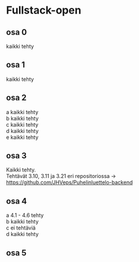 # Fullstack-open

## osa 0

kaikki tehty

## osa 1

kaikki tehty

## osa 2

a kaikki tehty</br>
b kaikki tehty</br>
c kaikki tehty</br>
d kaikki tehty</br>
e kaikki tehty

## osa 3

Kaikki tehty.</br>
Tehtävät 3.10, 3.11 ja 3.21 eri repositoriossa -> https://github.com/JHVeps/Puhelinluettelo-backend

## osa 4

a 4.1 - 4.6 tehty</br>
b kaikki tehty</br>
c ei tehtäviä</br>
d kaikki tehty</br>

## osa 5
